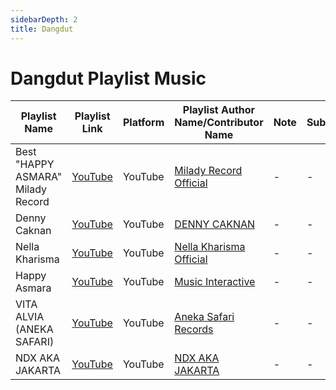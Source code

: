 ```yaml
---
sidebarDepth: 2
title: Dangdut
---
```


# Dangdut Playlist Music

| Playlist Name | Playlist Link | Platform | Playlist Author Name/Contributor Name | Note | Subgenre |
| -------------- |-------------- | -------- | ------- | ------- | -------- |
| Best "HAPPY ASMARA" Milady Record | [YouTube](https://www.youtube.com/playlist?list=PLfWz4B_Gd_uRhtTtPGBfFwvINgBwkoZ_0) | YouTube | [Milady Record Official](https://www.youtube.com/c/MiladyRecordOfficial) | - | - |
| Denny Caknan | [YouTube](https://www.youtube.com/watch?v=77s99NET9Mw&list=PLCQW8AnHzBbTIPqMolxkURq1mY7b8HN0C) | YouTube | [DENNY CAKNAN](https://www.youtube.com/channel/UC0k3T5AJYvKnuc52bB7rJTA) | - | - |
| Nella Kharisma | [YouTube](https://www.youtube.com/playlist?list=PLQVDVegXmBRqa3g92vhejz6SfPoxtxYlf) | YouTube | [Nella Kharisma Official](https://www.youtube.com/channel/UC2sVRtimSUdDN2myZ6Cf03w) | - | - |
| Happy Asmara | [YouTube](https://www.youtube.com/watch?v=3tmwbTeQWmk) | YouTube | [Music Interactive](https://www.youtube.com/channel/UCm1blENZWzBGH3tIQcWcBkg) | - | - |
| VITA ALVIA (ANEKA SAFARI) | [YouTube](https://www.youtube.com/playlist?list=PLHZf5YcKSQfLpFwqhTBJfoD8aYJEIyXX4) | YouTube | [Aneka Safari Records](https://www.youtube.com/c/AnekaSafariRecordsID) | - | - | 
| NDX AKA JAKARTA | [YouTube](https://www.youtube.com/watch?v=-zsSYoG0Dso) | YouTube | [NDX AKA JAKARTA](https://www.youtube.com/c/NDXAKAJAKARTA/channels) | - | - | 
